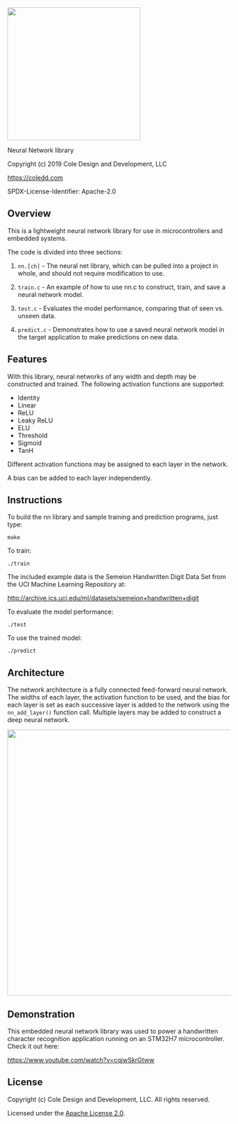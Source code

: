 <img src="https://github.com/coledd/nn/blob/master/logo.png" width="300">

Neural Network library

Copyright (c) 2019 Cole Design and Development, LLC

https://coledd.com

SPDX-License-Identifier: Apache-2.0

## Overview

This is a lightweight neural network library for use in microcontrollers and embedded systems. 

The code is divided into three sections:

1. `nn.[ch]` - The neural net library, which can be pulled into a project in whole, and should not require modification to use.

2. `train.c` - An example of how to use nn.c to construct, train, and save a neural network model.

3. `test.c` - Evaluates the model performance, comparing that of seen vs. unseen data.

4. `predict.c` - Demonstrates how to use a saved neural network model in the target application to make predictions on new data.

## Features

With this library, neural networks of any width and depth may be constructed and trained. The following activation functions are supported:

* Identity
* Linear
* ReLU
* Leaky ReLU
* ELU
* Threshold
* Sigmoid
* TanH

Different activation functions may be assigned to each layer in the network.

A bias can be added to each layer independently.

## Instructions

To build the nn library and sample training and prediction programs, just type:
```
make
```


To train:
```
./train
```
The included example data is the Semeion Handwritten Digit Data Set from the UCI Machine Learning Repository at:

http://archive.ics.uci.edu/ml/datasets/semeion+handwritten+digit


To evaluate the model performance:
```
./test
```


To use the trained model:
```
./predict
```

## Architecture

The network architecture is a fully connected feed-forward neural network. The widths of each layer, the activation function to be used, and the bias for each layer is set as each successive layer is added to the network using the `nn_add_layer()` function call. Multiple layers may be added to construct a deep neural network.

<img src="https://github.com/coledd/nn/blob/master/nn.png" width="600">

## Demonstration

This embedded neural network library was used to power a handwritten character recognition application running on an STM32H7 microcontroller. Check it out here:

https://www.youtube.com/watch?v=cqjwSkrGtww

## License

Copyright (c) Cole Design and Development, LLC. All rights reserved.

Licensed under the [Apache License 2.0](./LICENSE).

